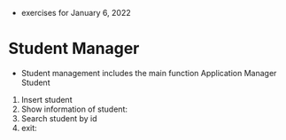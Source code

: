 * exercises for January 6, 2022
# Student Manager
* Student management includes the main function
Application Manager Student
1. Insert student
2. Show information of student: 
3. Search student by id
4.  exit:
